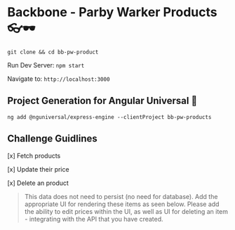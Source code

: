 # Backbone - Parby Warker Products 👓🕶

`git clone && cd bb-pw-product`

Run Dev Server: `npm start`

Navigate to: `http://localhost:3000`

## Project Generation for Angular Universal 🌌

`ng add @nguniversal/express-engine --clientProject bb-pw-products`

## Challenge Guidlines

[x] Fetch products

[x] Update their price

[x] Delete an product

> This data does not need to persist (no need for database). Add the appropriate UI for rendering these items as seen below. Please add the ability to edit prices within the UI, as well as UI for deleting an item - integrating with the API that you have created.
